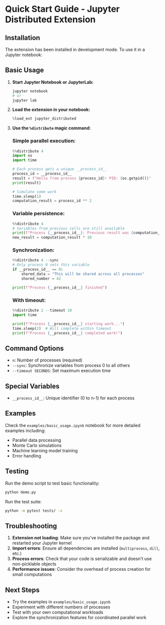 # Quick Start Guide - Jupyter Distributed Extension

## Installation

The extension has been installed in development mode. To use it in a Jupyter notebook:

## Basic Usage

1. **Start Jupyter Notebook or JupyterLab:**
   ```bash
   jupyter notebook
   # or
   jupyter lab
   ```

2. **Load the extension in your notebook:**
   ```python
   %load_ext jupyter_distributed
   ```

3. **Use the `%distribute` magic command:**

   ### Simple parallel execution:
   ```python
   %%distribute 4
   import os
   import time
   
   # Each process gets a unique __process_id__
   process_id = __process_id__
   result = f"Hello from process {process_id}! PID: {os.getpid()}"
   print(result)
   
   # Simulate some work
   time.sleep(1)
   computation_result = process_id ** 2
   ```

   ### Variable persistence:
   ```python
   %%distribute 4
   # Variables from previous cells are still available
   print(f"Process {__process_id__}: Previous result was {computation_result}")
   new_result = computation_result * 10
   ```

   ### Synchronization:
   ```python
   %%distribute 4 --sync
   # Only process 0 sets this variable
   if __process_id__ == 0:
       shared_data = "This will be shared across all processes"
       shared_number = 42
   
   print(f"Process {__process_id__} finished")
   ```

   ### With timeout:
   ```python
   %%distribute 2 --timeout 10
   import time
   
   print(f"Process {__process_id__} starting work...")
   time.sleep(2)  # Will complete within timeout
   print(f"Process {__process_id__} completed work!")
   ```

## Command Options

- `n`: Number of processes (required)
- `--sync`: Synchronize variables from process 0 to all others
- `--timeout SECONDS`: Set maximum execution time

## Special Variables

- `__process_id__`: Unique identifier (0 to n-1) for each process

## Examples

Check the `examples/basic_usage.ipynb` notebook for more detailed examples including:
- Parallel data processing
- Monte Carlo simulations
- Machine learning model training
- Error handling

## Testing

Run the demo script to test basic functionality:
```bash
python demo.py
```

Run the test suite:
```bash
python -m pytest tests/ -v
```

## Troubleshooting

1. **Extension not loading**: Make sure you've installed the package and restarted your Jupyter kernel
2. **Import errors**: Ensure all dependencies are installed (`multiprocess`, `dill`, etc.)
3. **Process errors**: Check that your code is serializable and doesn't use non-picklable objects
4. **Performance issues**: Consider the overhead of process creation for small computations

## Next Steps

- Try the examples in `examples/basic_usage.ipynb`
- Experiment with different numbers of processes
- Test with your own computational workloads
- Explore the synchronization features for coordinated parallel work
